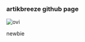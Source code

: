 ### artikbreeze github page
<img src="https://github-readme-stats.vercel.app/api/top-langs?username=atkbrz&show_icons=true&locale=en&layout=compact" alt="ovi" />

newbie


